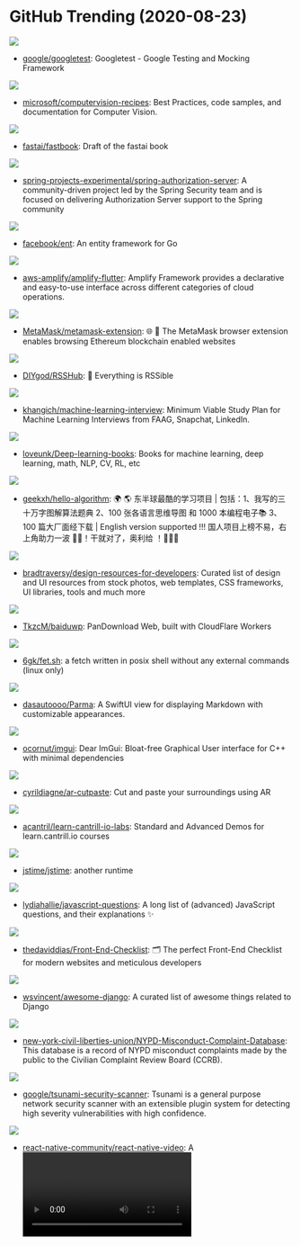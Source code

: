 # GitHub Trending (2020-08-23)

![](https://img.shields.io/badge/C%2B%2B-New%20191-green?style=flat-square&logo=appveyor)
- [google/googletest](https://github.com/google/googletest): Googletest - Google Testing and Mocking Framework

![](https://img.shields.io/badge/Jupyter%20Notebook-New%20658-green?style=flat-square&logo=appveyor)
- [microsoft/computervision-recipes](https://github.com/microsoft/computervision-recipes): Best Practices, code samples, and documentation for Computer Vision.

![](https://img.shields.io/badge/Jupyter%20Notebook-New%20360-green?style=flat-square&logo=appveyor)
- [fastai/fastbook](https://github.com/fastai/fastbook): Draft of the fastai book

![](https://img.shields.io/badge/Java-New%2037-green?style=flat-square&logo=appveyor)
- [spring-projects-experimental/spring-authorization-server](https://github.com/spring-projects-experimental/spring-authorization-server): A community-driven project led by the Spring Security team and is focused on delivering Authorization Server support to the Spring community

![](https://img.shields.io/badge/Go-New%20291-green?style=flat-square&logo=appveyor)
- [facebook/ent](https://github.com/facebook/ent): An entity framework for Go

![](https://img.shields.io/badge/Dart-New%2080-green?style=flat-square&logo=appveyor)
- [aws-amplify/amplify-flutter](https://github.com/aws-amplify/amplify-flutter): Amplify Framework provides a declarative and easy-to-use interface across different categories of cloud operations.

![](https://img.shields.io/badge/JavaScript-New%2023-green?style=flat-square&logo=appveyor)
- [MetaMask/metamask-extension](https://github.com/MetaMask/metamask-extension): 🌐 🔌 The MetaMask browser extension enables browsing Ethereum blockchain enabled websites

![](https://img.shields.io/badge/JavaScript-New%20471-green?style=flat-square&logo=appveyor)
- [DIYgod/RSSHub](https://github.com/DIYgod/RSSHub): 🍰 Everything is RSSible

![](https://img.shields.io/badge/none-New%20341-green?style=flat-square&logo=appveyor)
- [khangich/machine-learning-interview](https://github.com/khangich/machine-learning-interview): Minimum Viable Study Plan for Machine Learning Interviews from FAAG, Snapchat, LinkedIn.

![](https://img.shields.io/badge/none-New%20190-green?style=flat-square&logo=appveyor)
- [loveunk/Deep-learning-books](https://github.com/loveunk/Deep-learning-books): Books for machine learning, deep learning, math, NLP, CV, RL, etc

![](https://img.shields.io/badge/Java-New%201-green?style=flat-square&logo=appveyor)
- [geekxh/hello-algorithm](https://github.com/geekxh/hello-algorithm): 🌍 🌎 东半球最酷的学习项目 | 包括：1、我写的三十万字图解算法题典 2、100 张各语言思维导图 和 1000 本编程电子📚 3、100 篇大厂面经下载 | English version supported !!! 国人项目上榜不易，右上角助力一波 🚀🚀！干就对了，奥利给 ！💪💪💪

![](https://img.shields.io/badge/none-New%20589-green?style=flat-square&logo=appveyor)
- [bradtraversy/design-resources-for-developers](https://github.com/bradtraversy/design-resources-for-developers): Curated list of design and UI resources from stock photos, web templates, CSS frameworks, UI libraries, tools and much more

![](https://img.shields.io/badge/JavaScript-New%2040-green?style=flat-square&logo=appveyor)
- [TkzcM/baiduwp](https://github.com/TkzcM/baiduwp): PanDownload Web, built with CloudFlare Workers

![](https://img.shields.io/badge/Shell-New%2049-green?style=flat-square&logo=appveyor)
- [6gk/fet.sh](https://github.com/6gk/fet.sh): a fetch written in posix shell without any external commands (linux only)

![](https://img.shields.io/badge/Swift-New%2098-green?style=flat-square&logo=appveyor)
- [dasautoooo/Parma](https://github.com/dasautoooo/Parma): A SwiftUI view for displaying Markdown with customizable appearances.

![](https://img.shields.io/badge/C%2B%2B-New%20192-green?style=flat-square&logo=appveyor)
- [ocornut/imgui](https://github.com/ocornut/imgui): Dear ImGui: Bloat-free Graphical User interface for C++ with minimal dependencies

![](https://img.shields.io/badge/TypeScript-New%20170-green?style=flat-square&logo=appveyor)
- [cyrildiagne/ar-cutpaste](https://github.com/cyrildiagne/ar-cutpaste): Cut and paste your surroundings using AR

![](https://img.shields.io/badge/Shell-New%2015-green?style=flat-square&logo=appveyor)
- [acantril/learn-cantrill-io-labs](https://github.com/acantril/learn-cantrill-io-labs): Standard and Advanced Demos for learn.cantrill.io courses

![](https://img.shields.io/badge/Rust-New%2050-green?style=flat-square&logo=appveyor)
- [jstime/jstime](https://github.com/jstime/jstime): another runtime

![](https://img.shields.io/badge/none-New%20126-green?style=flat-square&logo=appveyor)
- [lydiahallie/javascript-questions](https://github.com/lydiahallie/javascript-questions): A long list of (advanced) JavaScript questions, and their explanations ✨

![](https://img.shields.io/badge/none-New%20115-green?style=flat-square&logo=appveyor)
- [thedaviddias/Front-End-Checklist](https://github.com/thedaviddias/Front-End-Checklist): 🗂 The perfect Front-End Checklist for modern websites and meticulous developers

![](https://img.shields.io/badge/Makefile-New%2046-green?style=flat-square&logo=appveyor)
- [wsvincent/awesome-django](https://github.com/wsvincent/awesome-django): A curated list of awesome things related to Django

![](https://img.shields.io/badge/none-New%2041-green?style=flat-square&logo=appveyor)
- [new-york-civil-liberties-union/NYPD-Misconduct-Complaint-Database](https://github.com/new-york-civil-liberties-union/NYPD-Misconduct-Complaint-Database): This database is a record of NYPD misconduct complaints made by the public to the Civilian Complaint Review Board (CCRB).

![](https://img.shields.io/badge/Java-New%2060-green?style=flat-square&logo=appveyor)
- [google/tsunami-security-scanner](https://github.com/google/tsunami-security-scanner): Tsunami is a general purpose network security scanner with an extensible plugin system for detecting high severity vulnerabilities with high confidence.

![](https://img.shields.io/badge/Java-New%2021-green?style=flat-square&logo=appveyor)
- [react-native-community/react-native-video](https://github.com/react-native-community/react-native-video): A <Video /> component for react-native

